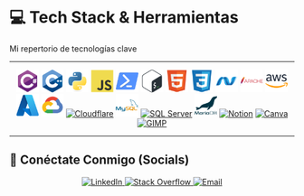 # 💻 Tech Stack & Herramientas

Mi repertorio de tecnologías clave

---

<div align="center">
    
<a href="https://learn.microsoft.com/es-es/dotnet/csharp/" target="_blank"><img src="https://raw.githubusercontent.com/devicons/devicon/master/icons/csharp/csharp-original.svg" alt="C#" width="40" height="40"/></a>
<a href="https://isocpp.org/" target="_blank"><img src="https://raw.githubusercontent.com/devicons/devicon/master/icons/cplusplus/cplusplus-original.svg" alt="C++" width="40" height="40"/></a>
<a href="https://www.python.org" target="_blank"><img src="https://raw.githubusercontent.com/devicons/devicon/master/icons/python/python-original.svg" alt="Python" width="40" height="40"/></a>
<a href="https://developer.mozilla.org/en-US/docs/Web/JavaScript" target="_blank"><img src="https://raw.githubusercontent.com/devicons/devicon/master/icons/javascript/javascript-original.svg" alt="JavaScript" width="40" height="40"/></a>
<a href="https://learn.microsoft.com/powershell/" target="_blank"><img src="https://raw.githubusercontent.com/devicons/devicon/master/icons/powershell/powershell-original.svg" alt="PowerShell" width="40" height="40"/></a>
<a href="https://www.gnu.org/software/bash/" target="_blank"><img src="https://raw.githubusercontent.com/devicons/devicon/master/icons/bash/bash-original.svg" alt="Bash/Shell" width="40" height="40"/></a>
<a href="https://www.w3.org/html/" target="_blank"><img src="https://raw.githubusercontent.com/devicons/devicon/master/icons/html5/html5-original.svg" alt="HTML5" width="40" height="40"/></a>
<a href="https://www.w3schools.com/css/" target="_blank"><img src="https://raw.githubusercontent.com/devicons/devicon/master/icons/css3/css3-original.svg" alt="CSS3" width="40" height="40"/></a>
<a href="https://dotnet.microsoft.com/" target="_blank"><img src="https://raw.githubusercontent.com/devicons/devicon/master/icons/dot-net/dot-net-original.svg" alt=".NET" width="40" height="40"/></a>
<a href="https://www.apache.org/" target="_blank"><img src="https://raw.githubusercontent.com/devicons/devicon/master/icons/apache/apache-original-wordmark.svg" alt="Apache" width="40" height="40"/></a>
<a href="https://aws.amazon.com" target="_blank"><img src="https://raw.githubusercontent.com/devicons/devicon/master/icons/amazonwebservices/amazonwebservices-original-wordmark.svg" alt="AWS" width="40" height="40"/></a>
<a href="https://azure.microsoft.com/en-us/" target="_blank"><img src="https://raw.githubusercontent.com/devicons/devicon/master/icons/azure/azure-original.svg" alt="Azure" width="40" height="40"/></a>
<a href="https://cloud.google.com/" target="_blank"><img src="https://raw.githubusercontent.com/devicons/devicon/master/icons/googlecloud/googlecloud-original.svg" alt="Google Cloud" width="40" height="40"/></a>
<a href="https://www.cloudflare.com/" target="_blank"><img src="https://cdn.jsdelivr.net/gh/devicons/devicon/icons/cloudflare/cloudflare-original.svg" alt="Cloudflare" width="40" height="40"/></a>
<a href="https://www.mysql.com/" target="_blank"><img src="https://raw.githubusercontent.com/devicons/devicon/master/icons/mysql/mysql-original-wordmark.svg" alt="MySQL" width="40" height="40"/></a>
<a href="https://www.microsoft.com/sql-server" target="_blank"><img src="https://cdn.jsdelivr.net/gh/devicons/devicon/icons/microsoftsqlserver/microsoftsqlserver-original.svg" alt="SQL Server" width="40" height="40"/></a>
<a href="https://mariadb.org/" target="_blank"><img src="https://raw.githubusercontent.com/devicons/devicon/master/icons/mariadb/mariadb-original-wordmark.svg" alt="MariaDB" width="40" height="40"/></a>
<a href="https://www.notion.so/" target="_blank"><img src="https://cdn.jsdelivr.net/gh/devicons/devicon/icons/notion/notion-original.svg" alt="Notion" width="40" height="40"/></a>
<a href="https://www.canva.com/" target="_blank"><img src="https://cdn.jsdelivr.net/gh/devicons/devicon/icons/canva/canva-original.svg" alt="Canva" width="40" height="40"/></a>
<a href="https://www.gimp.org/" target="_blank"><img src="https://cdn.jsdelivr.net/gh/devicons/devicon/icons/gimp/gimp-original.svg" alt="GIMP" width="40" height="40"/></a>

</div>

---

## 🔗 Conéctate Conmigo (Socials)

<p align="center">
    <a href="https://www.linkedin.com/in/germ%C3%A1n-%C3%A1lvarez-chermanne/" target="_blank">
        <img src="https://cdn.jsdelivr.net/gh/devicons/devicon/icons/linkedin/linkedin-original.svg" alt="LinkedIn" width="40" height="40"/>
    </a>
    <a href="https://stackoverflow.com/users/26895761/germ%c3%a1n-%c3%81lvarez-chermanne" target="_blank">
        <img src="https://cdn.jsdelivr.net/gh/devicons/devicon/icons/stackoverflow/stackoverflow-original.svg" alt="Stack Overflow" width="40" height="40"/>
    </a>
    <a href="mailto:germanalvarez534@gmail.com">
        <img src="https://raw.githubusercontent.com/Walk-in-the-Woods/walk-in-the-woods.github.io/master/assets/images/icons/envelope.svg" alt="Email" width="40" height="40"/>
    </a>
</p>
